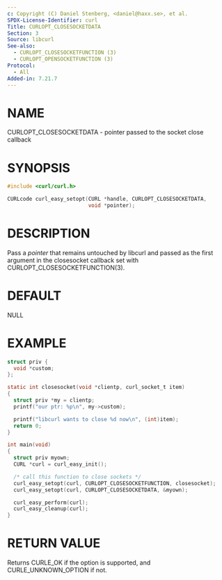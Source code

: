 ```yaml
---
c: Copyright (C) Daniel Stenberg, <daniel@haxx.se>, et al.
SPDX-License-Identifier: curl
Title: CURLOPT_CLOSESOCKETDATA
Section: 3
Source: libcurl
See-also:
  - CURLOPT_CLOSESOCKETFUNCTION (3)
  - CURLOPT_OPENSOCKETFUNCTION (3)
Protocol:
  - All
Added-in: 7.21.7
---
```


# NAME

CURLOPT_CLOSESOCKETDATA - pointer passed to the socket close callback

# SYNOPSIS

~~~c
#include <curl/curl.h>

CURLcode curl_easy_setopt(CURL *handle, CURLOPT_CLOSESOCKETDATA,
                          void *pointer);
~~~

# DESCRIPTION

Pass a *pointer* that remains untouched by libcurl and passed as the first
argument in the closesocket callback set with
CURLOPT_CLOSESOCKETFUNCTION(3).

# DEFAULT

NULL

# EXAMPLE

~~~c
struct priv {
  void *custom;
};

static int closesocket(void *clientp, curl_socket_t item)
{
  struct priv *my = clientp;
  printf("our ptr: %p\n", my->custom);

  printf("libcurl wants to close %d now\n", (int)item);
  return 0;
}

int main(void)
{
  struct priv myown;
  CURL *curl = curl_easy_init();

  /* call this function to close sockets */
  curl_easy_setopt(curl, CURLOPT_CLOSESOCKETFUNCTION, closesocket);
  curl_easy_setopt(curl, CURLOPT_CLOSESOCKETDATA, &myown);

  curl_easy_perform(curl);
  curl_easy_cleanup(curl);
}
~~~

# RETURN VALUE

Returns CURLE_OK if the option is supported, and CURLE_UNKNOWN_OPTION if not.
